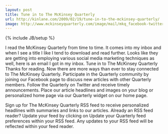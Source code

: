 ```yaml
---
layout: post
title: Tune in to The McKinsey Quarterly
url: http://kinlane.com/2009/02/19/tune-in-to-the-mckinsey-quarterly/
image: http://www.mckinseyquarterly.com/image/mail/mkq_facebook-twitter.gif
---
```

{% include JB/setup %}
I read the McKinsey Quarterly from time to time. It comes into my inbox and when I see a title I like I tend to download and read further.
Looks like they are getting into employing various social media marketing techniques as well, here is an email I got in my inbox.
Tune in to The McKinsey Quarterly
Thanks for reading. Now there are more ways than ever to stay connected to The McKinsey Quarterly.
Participate in the Quarterly community by joining our Facebook page to discuss new articles with other Quarterly members. Follow the Quarterly on Twitter and receive timely announcements. Place our article headlines and images on your blog or personalized home page via our Quarterly widget on our home page.

Sign up for The McKinsey Quarterly RSS feed to receive personalized headlines with summaries and links to our articles. Already an RSS feed reader? Update your feed by clicking on Update your Quarterly feed preferences within your RSS feed. Any updates to your RSS feed will be reflected within your feed reader.